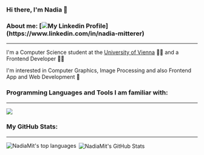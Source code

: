### Hi there, I'm Nadia 👋

### About me: [![My Linkedin Profile](https://img.shields.io/badge/LinkedIn-blue?logo=linkedin&logoColor=white")](https://www.linkedin.com/in/nadia-mitterer)
---

I'm a Computer Science student at the [University of Vienna](https://www.univie.ac.at/en/) :woman_student: and a Frontend Developer :woman_technologist:

I'm interested in Computer Graphics, Image Processing and also Frontend App and Web Development :rocket:

### Programming Languages and Tools I am familiar with:
---

<p align="left">
  <a href="https://skillicons.dev">
    <img src="https://skillicons.dev/icons?i=python,java,js,ts,react,nextjs,cpp,cs,github,git" />
  </a>
</p>

### My GitHub Stats:
---
<p><img align="left" src="https://github-readme-stats.vercel.app/api/top-langs/?username=NadiaMit&layout=compact&theme=midnight-purple" alt="NadiaMit's top languages" /></p>

<p>&nbsp;<img align="center" src="https://github-readme-stats.vercel.app/api?username=NadiaMit&show_icons=true&hide=prs&rank_icon=github&custom_title=NadiaMit's%20GitHub%20Stats&theme=midnight-purple&include_all_commits=false" alt="NadiaMit's GitHub Stats" /></p>

